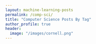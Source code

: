 ```yaml
---
layout: machine-learning-posts
permalink: /comp-sci/
title: "Computer Science Posts By Tag"
author_profile: true
header:
  image: "/images/cornell.png"
---
```


